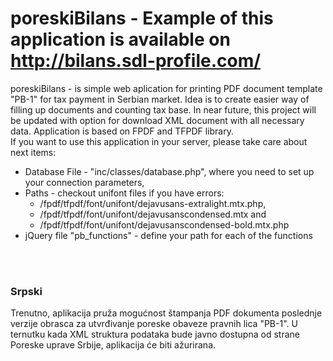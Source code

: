 # poreskiBilans - Example of this application is available on http://bilans.sdl-profile.com/ <br>
poreskiBilans - is simple web aplication for printing PDF document template "PB-1" for tax payment in Serbian market. Idea is to create easier way of filling up documents and counting tax base. In near future, this project will be updated with option for download XML document with all necessary data. Application is based on FPDF and TFPDF library.<br>
If you want to use this application in your server, please take care about next items:
<ul>
  <li>Database File - "inc/classes/database.php", where you need to set up your connection parameters,</li>
  <li>Paths - checkout unifont files if you have errors:
    <ul>
      <li>/fpdf/tfpdf/font/unifont/dejavusans-extralight.mtx.php,</li>
      <li>/fpdf/tfpdf/font/unifont/dejavusanscondensed.mtx and</li>   
      <li>/fpdf/tfpdf/font/unifont/dejavusanscondensed-bold.mtx.php</li>
    </ul>
  </li>
  <li>jQuery file "pb_functions" - define your path for each of the functions</li>
</ul>
<br>
<br>
<h3>Srpski</h3>
Trenutno, aplikacija pruža mogućnost štampanja PDF dokumenta poslednje verzije obrasca za utvrđivanje poreske obaveze pravnih lica "PB-1". U ternutku kada XML struktura podataka bude javno dostupna od strane Poreske uprave Srbije, aplikacija će biti ažurirana.  
